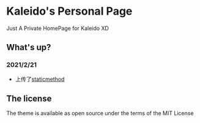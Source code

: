 # Kaleido's Personal Page

Just A Private HomePage for Kaleido XD

## What's up?  
### 2021/2/21
* 上传了[staticmethod]()


## The license

The theme is available as open source under the terms of the MIT License
